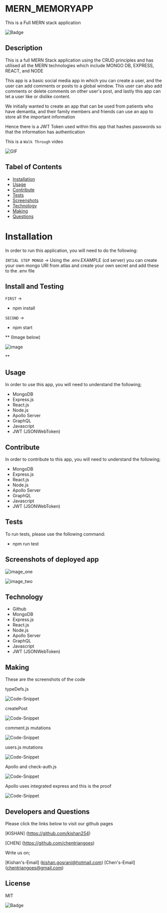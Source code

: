 # MERN_MEMORYAPP
This is a Full MERN stack application

![Badge](https://img.shields.io/github/license/kishan254/MERN_MEMORYAPP)

## Description

This is a full MERN Stack application using the CRUD principles and has utilised all the MERN technologies which include MONGO DB, EXPRESS, REACT, and NODE

This app is a basic social media app in which you can create a user, and the user can add comments or posts to a global window. This user can also add comments or delete comments on other user's post, and lastly this app can let a user like or dislike content.

We initially wanted to create an app that can be used from patients who have demantia, and their family members and friends can use an app to store all the important information

Hence there is a JWT Token used within this app that hashes passwords so that the information has authentication

This is a `Walk Through` video

![GIF](web/public/walk-video.gif)

## Tabel of Contents

* [Installation](#installation)
* [Usage](#usage)
* [Contribute](#contribute)
* [Tests](#tests)
* [Screenshots](#screenshots)
* [Technology](#technology)
* [Making](#making)
* [Questions](#questions)

# Installation

In order to run this application, you will need to do the following:

`INTIAL STEP MONGO` -> Using the .env.EXAMPLE (cd server) you can create your own mongo URI from atlas and create your own secret and add these to the .env file

## Install and Testing

`FIRST` -> 

- npm install

`SECOND` ->

- npm start


** (Image below)

![image](web/public/runDev.png)

** 

## Usage

In order to use this app, you will need to understand the following;

- MongoDB
- Express.js
- React.js
- Node.js
- Apollo Server
- GraphQL
- Javascript
- JWT (JSONWebToken)


## Contribute

In order to contribute to this app, you will need to understand the following;

- MongoDB
- Express.js
- React.js
- Node.js
- Apollo Server
- GraphQL
- Javascript
- JWT (JSONWebToken)


## Tests

To run tests, please use the following command:

- npm run test

## Screenshots of deployed app

![image_one](web/public/homepage.png)

![image_two](web/public/profile.png)


## Technology

- Github
- MongoDB
- Express.js
- React.js
- Node.js
- Apollo Server
- GraphQL
- Javascript
- JWT (JSONWebToken)

## Making

These are the screenshots of the code 

typeDefs.js

![Code-Snippet](web/public/typeDefs.png)

createPost

![Code-Snippet](web/public/createPost.png)

comment.js mutations

![Code-Snippet](web/public/comment.png)

users.js mutations 

![Code-Snippet](web/public/users.png)

Apollo and check-auth.js 

![Code-Snippet](web/public/checkAuth.png)

Apollo uses integrated express and this is the proof

![Code-Snippet](web/public/expressProof.png)

## Developers and Questions

Please click the links below to visit our github pages

[KISHAN] (https://github.com/kishan254)

[CHEN] (https://github.com/chentriangoes)

Write us on;

[Kishan's-Email] (kishan.gosrani@hotmail.com)
[Chen's-Email] (chentriangoes@gmail.com)

## License

MIT

![Badge](https://img.shields.io/github/license/kishan254/MERN_MEMORYAPP)

